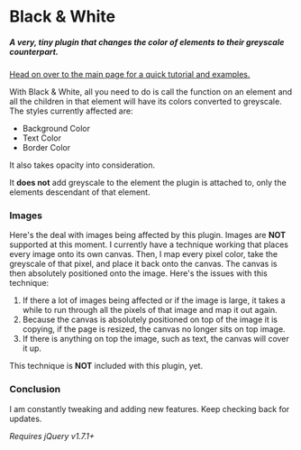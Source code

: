# Black & White

##### A very, tiny plugin that changes the color of elements to their greyscale counterpart.

[Head on over to the main page for a quick tutorial and examples.](http://wimbletim.com/projects/bw.html)

With Black & White, all you need to do is call the function on an element and all the children in that element will have its colors converted to greyscale. The styles currently affected are:

* Background Color
* Text Color
* Border Color

It also takes opacity into consideration.

It **does not** add greyscale to the element the plugin is attached to, only the elements descendant of that element. 

### Images

Here's the deal with images being affected by this plugin. Images are **NOT** supported at this moment. I currently have a technique working that places every image onto its own canvas. Then, I map every pixel color, take the greyscale of that pixel, and place it back onto the canvas. The canvas is then absolutely positioned onto the image. Here's the issues with this technique:

1. If there a lot of images being affected or if the image is large, it takes a while to run through all the pixels of that image and map it out again.
2. Because the canvas is absolutely positioned on top of the image it is copying, if the page is resized, the canvas no longer sits on top image. 
3. If there is anything on top the image, such as text, the canvas will cover it up.

This technique is **NOT** included with this plugin, yet.

### Conclusion

I am constantly tweaking and adding new features. Keep checking back for updates.

*Requires jQuery v1.7.1+*